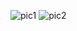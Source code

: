 ![pic1](https://github.com/DanerisMendoza/Laravel-and-Vue-CRUD-Realtime/assets/106788394/108407d9-516a-4f0b-876d-13b6f497d780)
![pic2](https://github.com/DanerisMendoza/Laravel-and-Vue-CRUD-Realtime/assets/106788394/baedb720-5b34-48a0-991b-74f0952ad96f)
